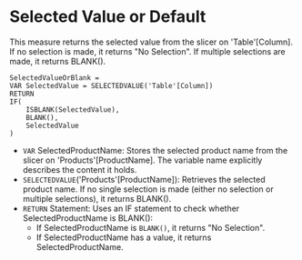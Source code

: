# Selected Value or Default

This measure returns the selected value from the slicer on 'Table'[Column]. If no selection is made, it returns "No Selection". If multiple selections are made, it returns BLANK().

```
SelectedValueOrBlank =
VAR SelectedValue = SELECTEDVALUE('Table'[Column])
RETURN
IF(
    ISBLANK(SelectedValue),
    BLANK(),
    SelectedValue
)
```

* `VAR` SelectedProductName: Stores the selected product name from the slicer on 'Products'[ProductName]. The variable name explicitly describes the content it holds.
* `SELECTEDVALUE`('Products'[ProductName]): Retrieves the selected product name. If no single selection is made (either no selection or multiple selections), it returns BLANK().
* `RETURN` Statement: Uses an IF statement to check whether SelectedProductName is BLANK():
  - If SelectedProductName is `BLANK()`, it returns "No Selection".
  - If SelectedProductName has a value, it returns SelectedProductName.
